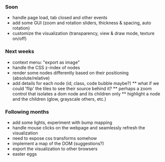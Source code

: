 ### Soon
* handle page load, tab closed and other events
* add some GUI (zoom and rotation sliders, thickness & spacing, auto rotation)
* customize the visualization (transparency, view & draw mode, texture on/off)

### Next weeks
* context menu: "export as image"
* handle the CSS z-index of nodes
* render some nodes differently based on their positioning (absolute/relative)
* add details for each node (id, class, code bubble maybe?)
** what if we could 'flip' the tiles to see their source behind it?
** perhaps a zoom control that isolates a dom node and its children only
** highlight a node and the children (glow, grayscale others, etc.)

### Following months
* add some lights, experiment with bump mapping
* handle mouse clicks on the webpage and seamlessly refresh the visualization
* need to expose css transforms somehow 
* implement a map of the DOM (suggestions?)
* export the visualization to other browsers
* easter eggs